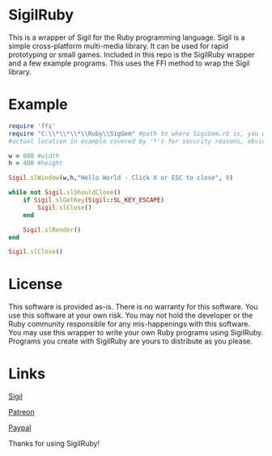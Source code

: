 # SigilRuby
This is a wrapper of Sigil for the Ruby programming language. Sigil is a simple cross-platform multi-media library. It can be used for rapid prototyping or small games. Included in this repo is the SigilRuby wrapper and a few example programs. This uses the FFI method to wrap the Sigil library.

# Example

```Ruby
require 'ffi'
require "C:\\*\\*\\*\\Ruby\\SigGem" #path to where SigiGem.rb is, you will need to provide the full path when using Windows
#actual location in example covered by '*'s for security reasons, obviously!

w = 600 #width
h = 400 #height

Sigil.slWindow(w,h,"Hello World - Click X or ESC to close", 0)

while not Sigil.slShouldClose() 
	if Sigil.slGetKey(Sigil::SL_KEY_ESCAPE) 
		Sigil.slClose()
	end

	Sigil.slRender()
end

Sigil.slClose()
```

# License
This software is provided as-is. There is no warranty for this software. You use this software at your own risk. You may not hold the developer or the Ruby community responsible for any mis-happenings with this software. You may use this wrapper to write your
own Ruby programs using SigilRuby. Programs you create with SigilRuby are yours to distribute as you please. 

# Links
[Sigil](http://www.libsigil.com/)

[Patreon](https://www.patreon.com/CrazyVikingGamer)

[Paypal](paypal.me/IcyViking)

Thanks for using SigilRuby!
